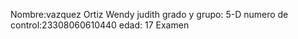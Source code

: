 Nombre:vazquez Ortiz Wendy judith
grado y grupo: 5-D
numero de control:23308060610440
edad: 17
Examen